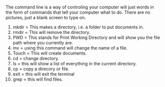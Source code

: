 The command line is a way of controling your computer will just words in the form of commands that tell your computer what to do. There are no pictures, just a blank screen to type on.

1. mkdir = This makes a directory, i.e. a folder to put documents in.
2. rmdir = This will remove the directory.
3. PWD = This stands for Print Working Directory and will show you the file path where you currently are.
4. mv = using this command will change the name of a file. 
5. Touch = This will create documents.
6. cd = change directory.
7. ls = this will show a list of everything in the current directory.
8. cp = copy a direcory or file.
9. exit = this will exit the terminal
10. grep = this will find files.
